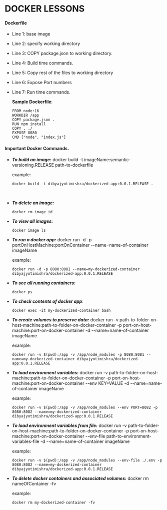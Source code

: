 # DOCKER LESSONS

#### Dockerfile

- Line 1: base image 
- Line 2: specify working directory
- Line 3: COPY package.json to working directory.
- Line 4: Build time commands.
- Line 5: Copy rest of the files to working directory
-  Line 6: Expose Port numbers
-  Line 7: Run time commands.
   <br/>

    **Sample Dockerfile**:

    ```console
    FROM node:16
    WORKDIR /app
    COPY package.json .
    RUN npm install
    COPY . ./
    EXPOSE 8080
    CMD ["node", "index.js"]
    ```

#### Important Docker Commands.
- ***To build an image:*** docker build -t imageName:semantic-versioning.RELEASE path-to-dockerfile

    example:
    ```console
    docker build -t dibyajyotimishra/dockerized-app:0.0.1.RELEASE .
     ```
     
    <br />

- ***To delete an image:*** 
  
    ```console
    docker rm image_id
    ```

- ***To view all images:*** 
   ```console
   docker image ls
   ```

- ***To run a docker app:*** docker run -d -p portOnHostMachine:portOnContainer --name=name-of-container imageName

    example:
    ```console
    docker run -d -p 8080:8081 --name=my-dockerized-container dibyajyotimishra/dockerized-app:0.0.1.RELEASE
    ```

- ***To see all running containers:*** 
    ```console
    docker ps
    ```

- ***To check contents of docker app***:
    ```console
    docker exec -it my-dockerized-container bash
    ```

- ***To create volumes to preserve data:*** docker run -v path-to-folder-on-host-machine:path-to-folder-on-docker-container -p port-on-host-machine:port-on-docker-container -d --name=name-of-container imageName

    example:
    ```console
    docker run -v $(pwd):/app -v /app/node_modules -p 8080:8081 --name=my-dockerized-container dibyajyotimishra/dockerized-app:0.0.1.RELEASE
    ```

- ***To load environment variables:*** docker run -v path-to-folder-on-host-machine:path-to-folder-on-docker-container -p port-on-host-machine:port-on-docker-container --env KEY=VALUE -d --name=name-of-container imageName

    example:
    ```console
    docker run -v $(pwd):/app -v /app/node_modules --env PORT=8082 -p 8080:8082 --name=my-dockerized-container dibyajyotimishra/dockerized-app:0.0.1.RELEASE
    ```

- ***To load environment variables from file:*** docker run -v path-to-folder-on-host-machine:path-to-folder-on-docker-container -p port-on-host-machine:port-on-docker-container --env-file path-to-environment-variables-file -d --name=name-of-container imageName

    example:
    ```console
    docker run -v $(pwd):/app -v /app/node_modules --env-file ./.env -p 8080:8082 --name=my-dockerized-container dibyajyotimishra/dockerized-app:0.0.1.RELEASE
    ```

- ***To delete docker containers and associated volumes:*** docker rm nameOfContainer -fv

    example:
    ```console
    docker rm my-dockerized-container -fv
    ```



